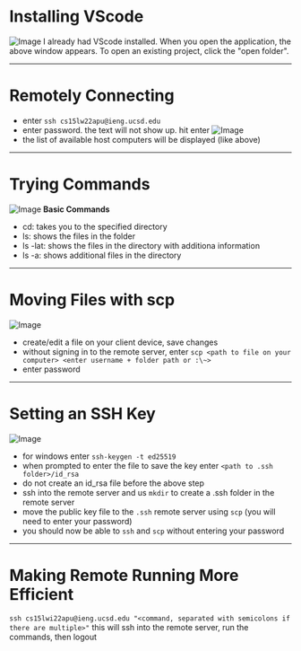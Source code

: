 # Installing VScode
![Image](add.link)
I already had VScode installed. When you open the application, the above window appears. To open an existing project, click the "open folder".

---
# Remotely Connecting
* enter `ssh cs15lw22apu@ieng.ucsd.edu`
* enter password. the text will not show up. hit enter
![Image](add.link)
* the list of available host computers will be displayed (like above)

---
# Trying Commands
![Image](add.link)
**Basic Commands**
* cd: takes you to the specified directory
* ls: shows the files in the folder
* ls -lat: shows the files in the directory with additiona information
* ls -a: shows additional files in the directory

---
# Moving Files with scp
![Image](add.link)
* create/edit a file on your client device, save changes
* without signing in to the remote server, enter `scp <path to file on your computer> <enter username + folder path or :\~> `
* enter password

---
# Setting an SSH Key
![Image](add.link)
* for windows enter `ssh-keygen -t ed25519`
* when prompted to enter the file to save the key enter `<path to .ssh folder>/id_rsa`
* do not create an id_rsa file before the above step
* ssh into the remote server and us `mkdir` to create a .ssh folder in the remote server
* move the public key file to the `.ssh` remote server using `scp` (you will need to enter your password)
* you should now be able to `ssh` and `scp` without entering your password

---
# Making Remote Running More Efficient
`ssh cs15lwi22apu@ieng.ucsd.edu "<command, separated with semicolons if there are multiple>"`
this will ssh into the remote server, run the commands, then logout
